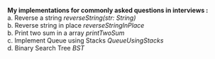 <b>My implementations for commonly asked questions in interviews :</b><br>
a. Reverse a string <i>reverseString(str: String)</i><br>
b. Reverse string in place <i>reverseStringInPlace</i><br>
b. Print two sum in a array <i>printTwoSum</i><br>
c. Implement Queue using Stacks <i>QueueUsingStacks</i><br>
d. Binary Search Tree <i>BST</i><br>
